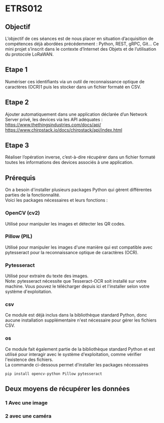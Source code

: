 # ETRS012

## Objectif
L’objectif de ces séances est de nous placer en situation d’acquisition de compétences déjà abordées précédemment : Python, REST, gRPC, Git... Ce mini projet s’inscrit dans le contexte d’Internet des Objets et de l’utilisation du protocole LoRaWAN.

## Etape 1
Numériser ces identifiants via un outil de reconnaissance optique de caractères (OCR)1
puis les stocker dans un fichier formaté en CSV.

## Etape 2
Ajouter automatiquement dans une application déclarée d’un Network Server privé, les
devices via les API adéquates :
https://www.thethingsindustries.com/docs/api/
https://www.chirpstack.io/docs/chirpstack/api/index.html
## Etape 3
Réaliser l’opération inverse, c’est-à-dire récupérer dans un fichier formaté toutes les
informations des devices associés à une application.
## Prérequis
On a besoin d'installer plusieurs packages Python qui gèrent différentes parties de la fonctionnalité.<br/>
Voici les packages nécessaires et leurs fonctions :<br/>
### OpenCV (cv2) 
Utilisé pour manipuler les images et détecter les QR codes.<br/>
### Pillow (PIL)
Utilisé pour manipuler les images d'une manière qui est compatible avec pytesseract pour la reconnaissance optique de caractères (OCR).<br/>
### Pytesseract
Utilisé pour extraire du texte des images.<br/>
Note: pytesseract nécessite que Tesseract-OCR soit installé sur votre machine. Vous pouvez le télécharger depuis ici et l'installer selon votre système d'exploitation.<br/>
### csv
Ce module est déjà inclus dans la bibliothèque standard Python, donc aucune installation supplémentaire n'est nécessaire pour gérer les fichiers CSV.<br/>
### os
Ce module fait également partie de la bibliothèque standard Python et est utilisé pour interagir avec le système d'exploitation, comme vérifier l'existence des fichiers.<br/>
La commande ci-dessous permet d'installer les packages nécessaires<br/>
```
pip install opencv-python Pillow pytesseract
```
## Deux moyens de récupérer les données
### 1 Avec une image 

### 2 avec une caméra


